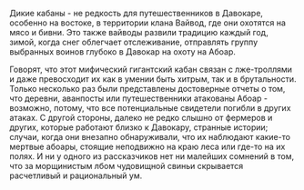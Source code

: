 Дикие кабаны - не редкость для путешественников в Давокаре, особенно на востоке, в территории клана Вайвод, где они охотятся на мясо и бивни. Это также вайводы развили традицию каждый год, зимой, когда снег облегчает отслеживание, отправлять группу выбранных воинов глубоко в Давокар на охоту на Абоар.

Говорят, что этот мифический гигантский кабан связан с лже-троллями и даже превосходит их как в умении быть хитрым, так и в брутальности. Только несколько раз были представлены достоверные отчеты о том, что деревни, аванпосты или путешественники атакованы Абоар - возможно, потому, что все потенциальные свидетели погибли в других атаках. С другой стороны, далеко не редко слышно от фермеров и других, которые работают близко к Давокару, странные истории; случаи, когда они внезапно обнаруживали, что их наблюдают какие-то мертвые абоары, стоящие неподвижно на краю леса или где-то на их полях. И ни у одного из рассказчиков нет ни малейших сомнений в том, что за морщинистым лбом чудовищной свиньи скрывается расчетливый и рациональный ум.